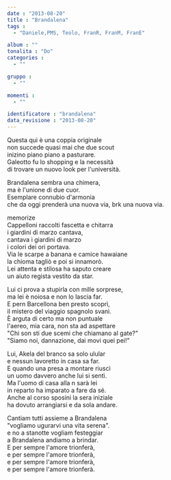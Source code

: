 ```yaml
---
date : "2013-08-20"
title : "Brandalena"
tags : 
  - "Daniele,PMS, Teolo, FranR, FranM, FranE"

album : ""
tonalita : "Do"
categories : 
  - ""

gruppo : 
  - ""

momenti : 
  - ""

identificatore : "brandalena"
data_revisione : "2013-08-20"
---
```

  
  
  
 Questa qui è una coppia originale   
non succede quasi mai che due scout   
inizino piano piano a pasturare.   
Galeotto fu lo shopping e la necessità   
di trovare un nuovo look per l'università.  
  
  
Brandalena  sembra una chimera,  
ma è l'unione di due cuor.  
Esemplare connubio d'armonia  
che da oggi prenderà  una nuova via, brk  una nuova via.   
  
  
memorize  
Cappelloni raccolti fascetta e chitarra   
i giardini di marzo cantava,  
cantava i giardini di marzo   
i colori dei ori portava.  
Via le scarpe a banana e camice hawaiane   
la chioma tagliò e poi si innamorò.   
Lei attenta e stilosa ha saputo creare   
un aiuto regista vestito da star.  
  
  
Lui ci prova a stupirla con mille sorprese,  
ma lei è noiosa e non lo lascia far.  
E pern Barcellona ben presto scoprì,  
il mistero del viaggio spagnolo svanì.  
È arguta di certo ma non puntuale   
l'aereo, mia cara, non sta ad aspettare  
"Chi son sti due scemi che chiamano al gate?"   
"Siamo noi, dannazione, dai movi quei pei!"  
  
  
Lui, Akela del branco sa solo ulular  
e nessun lavoretto in casa sa far.  
E quando una presa a montare riuscì  
un uomo davvero anche lui si sentì.  
Ma l'uomo di casa alla n sarà lei  
in reparto ha imparato a fare da sé.  
Anche al corso sposini la sera iniziale  
ha dovuto arrangiarsi e da sola andare.  
  
  
Cantiam tutti assieme a Brandalena  
"vogliamo ugurarvi una vita serena".  
e no a stanotte vogliam festeggiar  
a Brandalena andiamo a brindar.  
E per sempre l'amore trionferà,  
e per sempre l'amore trionferà,  
e per sempre l'amore trionferà,  
e per sempre l'amore trionferà.  
  
